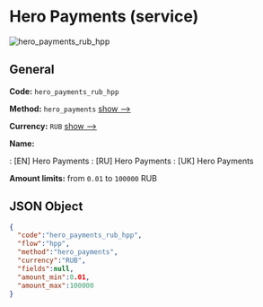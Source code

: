 
# Hero Payments (service) 
![hero_payments_rub_hpp](https://static.openfintech.io/payment_methods/hero_payments_rub_hpp/logo.svg?w=400&c=v0.59.26#w200)  

## General 
 
**Code:** `hero_payments_rub_hpp` 
 
**Method:** `hero_payments` 
 [show -->](/payment-methods/hero_payments/) 
 
**Currency:** `RUB` [show -->](/currencies/RUB/) 
 
**Name:** 
 
:	[EN] Hero Payments 
:	[RU] Hero Payments 
:	[UK] Hero Payments 
 
**Amount limits:** from `0.01` to `100000` RUB 

## JSON Object 

```json
{
  "code":"hero_payments_rub_hpp",
  "flow":"hpp",
  "method":"hero_payments",
  "currency":"RUB",
  "fields":null,
  "amount_min":0.01,
  "amount_max":100000
}
```  
